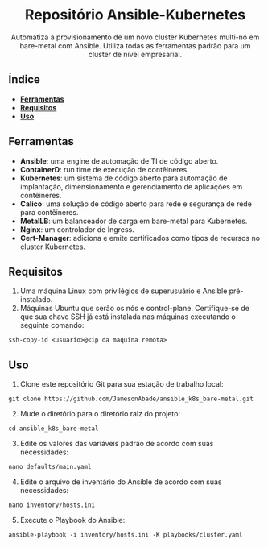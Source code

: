 <h1 align="center">
    Repositório Ansible-Kubernetes
</h1>

<p align="center">
    Automatiza a provisionamento de um novo cluster Kubernetes multi-nó em bare-metal com Ansible.
    Utiliza todas as ferramentas padrão para um cluster de nível empresarial.
</p>

## Índice

- **[Ferramentas](#ferramentas)**
- **[Requisitos](#requisitos)**
- **[Uso](#uso)**

## Ferramentas

- **Ansible**: uma engine de automação de TI de código aberto.
- **ContainerD**: run time de execução de contêineres.
- **Kubernetes**: um sistema de código aberto para automação de implantação, dimensionamento e gerenciamento de aplicações em contêineres.
- **Calico**: uma solução de código aberto para rede e segurança de rede para contêineres.
- **MetalLB**: um balanceador de carga em bare-metal para Kubernetes.
- **Nginx**: um controlador de Ingress.
- **Cert-Manager**: adiciona e emite certificados como tipos de recursos no cluster Kubernetes.

## Requisitos

1. Uma máquina Linux com privilégios de superusuário e Ansible pré-instalado.
2. Máquinas Ubuntu que serão os nós e control-plane.
Certifique-se de que sua chave SSH já está instalada nas máquinas executando o seguinte comando:
```
ssh-copy-id <usuario>@<ip da maquina remota>
```

## Uso

1. Clone este repositório Git para sua estação de trabalho local:
```
git clone https://github.com/JamesonAbade/ansible_k8s_bare-metal.git
```

2. Mude o diretório para o diretório raiz do projeto:
```
cd ansible_k8s_bare-metal
```

3. Edite os valores das variáveis padrão de acordo com suas necessidades:
```
nano defaults/main.yaml
```

4. Edite o arquivo de inventário do Ansible de acordo com suas necessidades:
```
nano inventory/hosts.ini
```

5. Execute o Playbook do Ansible:
```
ansible-playbook -i inventory/hosts.ini -K playbooks/cluster.yaml
```